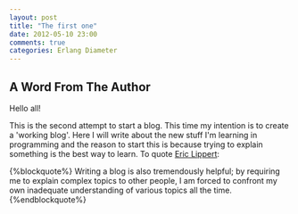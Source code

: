 ```yaml
---
layout: post
title: "The first one"
date: 2012-05-10 23:00
comments: true
categories: Erlang Diameter
---
```


A Word From The Author
------------------------

Hello all! 

This is the second attempt to start a blog. This time my intention is to create a 'working blog'. Here I will write about the new stuff I'm learning in programming and the reason to start this is because trying to explain something is the best way to learn. To quote [Eric Lippert](http://blogs.msdn.com/b/ericlippert/):

{%blockquote%}
Writing a blog is also tremendously helpful; by requiring me to explain complex topics to other people, I am forced to confront my own inadequate understanding of various topics all the time.
{%endblockquote%}



